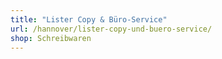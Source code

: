 ```yaml
---
title: "Lister Copy & Büro-Service"
url: /hannover/lister-copy-und-buero-service/
shop: Schreibwaren
---
```

